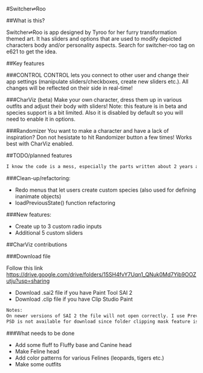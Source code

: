 #Switcher⇌Roo

##What is this?

Switcher⇌Roo is app designed by Tyroo for her furry transformation themed art. It has sliders and options that are used to modify depicted characters body and/or personality aspects. Search for switcher-roo tag on e621 to get the idea.

##Key features

###CONTROL
CONTROL lets you connect to other user and change their app settings (manipulate sliders/checkboxes, create new sliders etc.). All changes will be reflected on their side in real-time!

###CharViz (beta)
Make your own character, dress them up in various outfits and adjust their body with sliders! Note: this feature is in beta and species support is a bit limited. Also it is disabled by default so you will need to enable it in options.

###Randomizer
You want to make a character and have a lack of inspiration? Don not hesistate to hit Randomizer button a few times! Works best with CharViz enabled.

##TODO/planned features

```html
I know the code is a mess, especially the parts written about 2 years ago, however I will refactor some stuff when I feel like it.
```

###Clean-up/refactoring:

- Redo menus that let users create custom species (also used for defining inanimate objects)
- loadPreviousState() function refactoring

###New features:
- Create up to 3 custom radio inputs
- Additional 5 custom sliders

##CharViz contributions

###Download file

Follow this link https://drive.google.com/drive/folders/15SH4fvY7Uqn1_QNuk0Md7Yib9OOZutju?usp=sharing

- Download .sai2 file if you have Paint Tool SAI 2
- Download .clip file if you have Clip Studio Paint

```html
Notes: 
On newer versions of SAI 2 the file will not open correctly. I use Preview 2019.05.21 and it opens fine
PSD is not available for download since folder clipping mask feature is used which Photoshop does not support
```

###What needs to be done

- Add some fluff to Fluffy base and Canine head
- Make Feline head
- Add color patterns for various Felines (leopards, tigers etc.)
- Make some outfits